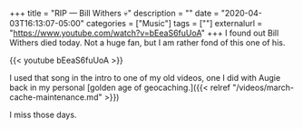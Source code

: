 +++
title = "RIP — Bill Withers 💀"
description = ""
date = "2020-04-03T16:13:07-05:00"
categories = ["Music"]
tags = [""]
externalurl = "https://www.youtube.com/watch?v=bEeaS6fuUoA"
+++
I found out Bill Withers died today. Not a huge fan, but I am rather fond of this one of his.

{{< youtube bEeaS6fuUoA >}}

I used that song in the intro to one of my old videos, one I did with Augie back in my personal [golden age of geocaching.]({{< relref "/videos/march-cache-maintenance.md" >}}) 

I miss those days.
